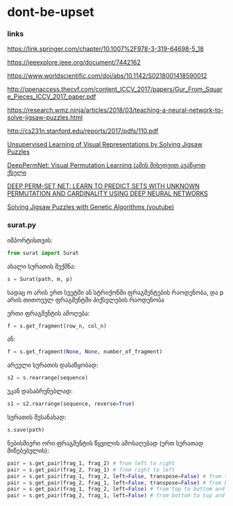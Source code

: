 # dont-be-upset

### links

https://link.springer.com/chapter/10.1007%2F978-3-319-64698-5_18

https://ieeexplore.ieee.org/document/7442162

https://www.worldscientific.com/doi/abs/10.1142/S0218001418590012

http://openaccess.thecvf.com/content_ICCV_2017/papers/Gur_From_Square_Pieces_ICCV_2017_paper.pdf

https://research.wmz.ninja/articles/2018/03/teaching-a-neural-network-to-solve-jigsaw-puzzles.html

http://cs231n.stanford.edu/reports/2017/pdfs/110.pdf

[Unsupervised Learning of Visual Representations by Solving Jigsaw Puzzles](https://arxiv.org/pdf/1603.09246.pdf)

[DeepPermNet: Visual Permutation Learning (ამის მიხედვით ავაწყოთ ქსელი](https://arxiv.org/pdf/1704.02729.pdf)

[DEEP PERM-SET NET: LEARN TO PREDICT SETS WITH UNKNOWN PERMUTATION AND CARDINALITY USING DEEP NEURAL NETWORKS](https://arxiv.org/pdf/1805.00613.pdf)

[Solving Jigsaw Puzzles with Genetic Algorithms (youtube)](https://www.youtube.com/watch?v=6DohBytdf6I)

### surat.py

იმპორტისთვის:
```python
from surat import Surat
```

ახალი სურათის შექმნა:
```python
s = Surat(path, m, p)
```
სადაც m არის ერთ სვეტში ან სტრიქონში ფრაგმენტების რაოდენობა, და p არის თითოეულ ფრაგმენტში პიქსელების რაოდენობა

ერთი ფრაგმენტის ამოღება:
```python
f = s.get_fragment(row_n, col_n)
```
ან:
```python
f = s.get_fragment(None, None, number_of_fragment)
```

არეული სურათის დასაწყობად:
```python
s2 = s.rearrange(sequence)
```

უკან დასაბრუნებლად:
```python
s1 = s2.rearrange(sequence, reverse=True)
```

სურათის შესანახად:
```python
s.save(path)
```

ნებისმიერი ორი ფრაგმენტის წყვილის ამოსაღებად (ერთ სურათად მიწებებულის):
```python
pair = s.get_pair(frag_1, frag_2) # from left to right
pair = s.get_pair(frag_2, frag_1) # from right to left
pair = s.get_pair(frag_1, frag_2, left=False, transpose=False) # from top to bottom
pair = s.get_pair(frag_2, frag_1, left=False, transpose=False) # from bottom to top
pair = s.get_pair(frag_1, frag_2, left=False) # from top to bottom and then transposed 90 degrees clockwise
pair = s.get_pair(frag_2, frag_1, left=False) # from bottom to top and then transposed 90 degrees clockwise
```
